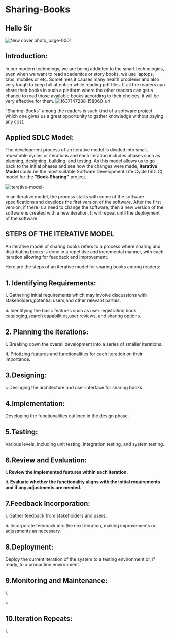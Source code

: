 

# Sharing-Books


## Hello Sir
![New cover photo_page-0001](https://github.com/SweetysimA/Sharing-Books/assets/154395785/965bb1a1-9440-4269-a0b1-3a43fb9e5b00)


## Introduction:
In our modern technology, we are being addicted to the smart technologies, even when we want to read academics or story books, we use laptops, tabs, mobiles or etc. Sometimes it causes many health problems and also very tough to keep full attention while reading pdf files. If all the readers can share their books in such a platform where the other readers can get a chance to read those available books according to their choices, it will be very effective for them.
![1637147288_158060_url](https://github.com/SweetysimA/Sharing-Books/assets/154395785/a6d1bbb8-02de-474a-b62e-558aca76baaa)

"Sharing-Books" among the readers is such kind of a software project which one gives us a great opportunity to gather knowledge without paying any cost.

## Applied SDLC Model:
The development process of an iterative model is divided into small, repeatable cycles or iterations and each iteration includes phases such as planning, designing, building, and testing. As this model allows us to go back to the initial phases and see how the changes were made, <strong>Iterative Model</strong> could be the most suitable Software Development Life Cycle (SDLC) model for the <strong>"Book-Sharing"</strong> project. 

![iterative-model-](https://github.com/SweetysimA/Sharing-Books/assets/154395785/c5e42806-8017-415b-96b4-e4f5bbd91a75)


In an iterative model, the process starts with some of the software specifications and develops the first version of the software. After the first version, if there is a need to change the software, then a new version of the software is created with a new iteration. It will repeat until the deployment of the software.

## STEPS OF THE ITERATIVE MODEL

An iterative model of sharing books refers to a process where sharing and distributing books is done in a repetitive and incremental manner, with each iteration allowing for feedback and improvement. 

Here are the steps of an iterative model for sharing books among readers:

## 1. Identifying Requirements:

<strong>i.</strong> Gathering initial requirements which may involve discussions with stakeholders,potential users,and 
 other relevant parties.
     
<strong>ii.</strong> Identifying the basic features such as user registration,book cataloging,search capabilities,user 
 reviews, and sharing options.

## 2. Planning the iterations:
    
<strong>i.</strong> Breaking down the overall development into a series of smaller iterations.

<strong>ii.</strong> Priotizing features and functionalities for each iteration on their importance.

## 3.Designing: 

<strong>i.</strong> Desinging the architecture and user interface for sharing books.

## 4.Implementation:
 Developing the functionalities outlined in the design phase.

## 5.Testing:
 Various levels, including unit testing, integration testing, and system testing.

## 6.Review and Evaluation:

<strong>i. Review the implemented features within each iteration.</strong>

<strong>ii. Evaluate whether the functionality aligns with the initial requirements and if any adjustments are needed.</strong>
   

## 7.Feedback Incorporation:

<strong>i.</strong> Gather feedback from stakeholders and users.

<strong>ii.</strong> Incorporate feedback into the next iteration, making improvements or adjustments as necessary.


## 8.Deployment:

Deploy the current iteration of the system to a testing environment or, if ready, to a production environment.


## 9.Monitoring and Maintenance:

<strong>i.</strong>

<strong>i.</strong>

## 10.Iteration Repeats:

<strong>i.</strong>









